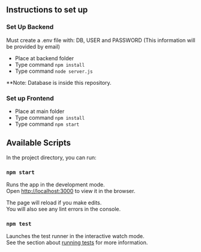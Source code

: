 ## Instructions to set up

### Set Up Backend 

Must create a .env file with: DB, USER and PASSWORD
(This information will be provided by email)

* Place at backend folder
* Type command `npm install`
* Type command `node server.js`

**Note: Database is inside this repository.
### Set up Frontend
* Place at main folder
* Type command `npm install`
* Type command `npm start`

## Available Scripts

In the project directory, you can run:

### `npm start`

Runs the app in the development mode.\
Open [http://localhost:3000](http://localhost:3000) to view it in the browser.

The page will reload if you make edits.\
You will also see any lint errors in the console.

### `npm test`

Launches the test runner in the interactive watch mode.\
See the section about [running tests](https://facebook.github.io/create-react-app/docs/running-tests) for more information.